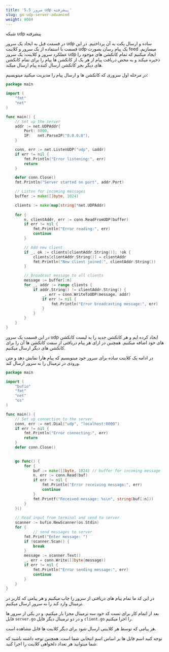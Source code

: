 ```yaml
---
title: '5.5 سرور udp پیشرفته'
slug: go-udp-server-advanced
weight: 9004
---
```


شبکه udp پیشرفته

در قسمت قبل به ایجاد یک سرور udp ساده و ارسال پکت به آن پرداختیم.
در این قسمت با استفاده از یک سرور و کلاینت udp یک پیام رسان بصورت feed میسازیم.
عملکرد سرور و کلاینت:
یک سرور udp ایجاد میکنیم که تمام کانکشن های موجود را ذخیره میکند و به محض دریافت پیام از هر یک از کانکشن ها پیام را برای تمام کانکشن های دیگر بجر کانکشن ارسال کننده پیام ارسال میکند.

در مرحله اول سروری که کانکشن ها و ارسال پیام را مدیریت میکنید مینویسیم:

```go
package main

import (
    "fmt"
    "net"
)

func main() {
    // Set up the server
    addr := net.UDPAddr{
        Port: 8000,
        IP:   net.ParseIP("0.0.0.0"),
    }

    conn, err := net.ListenUDP("udp", &addr)
    if err != nil {
        fmt.Println("Error listening:", err)
        return
    }

    defer conn.Close()
    fmt.Println("Server started on port", addr.Port)

    // Listen for incoming messages
    buffer := make([]byte, 1024)

    clients := make(map[string]*net.UDPAddr)
	
    for {
        n, clientAddr, err := conn.ReadFromUDP(buffer)
        if err != nil {
            fmt.Println("Error reading:", err)
            continue
        }

        // Add new client
        if _, ok := clients[clientAddr.String()]; !ok {
            clients[clientAddr.String()] = clientAddr
            fmt.Println("New client joined:", clientAddr.String())
        }

        // Broadcast message to all clients
        message := buffer[:n]
        for _, addr := range clients {
            if addr.String() != clientAddr.String() {
                _, err = conn.WriteToUDP(message, addr)
                if err != nil {
                    fmt.Println("Error broadcasting message:", err)
                }
            }
        }
    }
}
```

در این قسمت یک سرور udp ایجاد کرده ایم و هر کانکشن جدید را به لیست کانکشن های خود اضافه میکنیم.
همچنین در ازای هر پیام دریافتی از سمت کانکشن ها آن را برای کانکشن های دیگر ارسال میکنیم.

در ادامه یک کلاینت ساده برای سرور خود مینویسیم که پیام هارا نمایش دهد و متن ورودی در ترمینال را به سرور ارسال کند.

```go
package main

import (
    "bufio"
    "fmt"
    "net"
    "os"
)

func main() {
    // Set up connection to the server
    conn, err := net.Dial("udp", "localhost:8000")
    if err != nil {
        fmt.Println("Error connecting:", err)
        return
    }
    defer conn.Close()

   
    go func() {
        for {
            buf := make([]byte, 1024) // buffer for incoming message
            n, err := conn.Read(buf)
            if err != nil {
                fmt.Println("Error receiving message:", err)
                continue
            }
            fmt.Printf("Received message: %s\n", string(buf[:n]))
        }
    }()
    
    // Read input from terminal and send to server
    scanner := bufio.NewScanner(os.Stdin)
    for {
		    // send messages to server
        fmt.Print("Enter message: ")
        if !scanner.Scan() {
            break
        }
        message := scanner.Text()
        _, err = conn.Write([]byte(message))
        if err != nil {
            fmt.Println("Error sending message:", err)
            continue
        }
    }
}
```

در این کد ما تمام پیام های دریافتی از سرور را چاپ میکنیم و هر پیامی که کاربر در ترمینال وارد کند را به سرور ارسال میکنیم.

بعد از اتمام کار برای تست کد خود سه ترمینال مجزا بار میکنیم.
و در یکی از سرور ها فایل `server.go` و در دو ترمینال دیگر فایل `client.go` را اجرا میکنیم.

هر پیامی که توسط هر کلاینتی ارسال شود برای دیگر کلاینت ها قابل مشاهده است.

توجه کنید اسم فایل ها بر اساس اسم انتخابی شما است.
همچنین توجه داشته باشید که شما میتوانید هر تعداد دلخواهی کلاینت را اجرا کنید.

